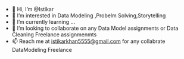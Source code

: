 - 👋 Hi, I’m @Istikar
- 👀 I’m interested in Data Modeling ,Probelm Solving,Storytelling
- 🌱 I’m currently learning ...
- 💞️ I’m looking to collaborate on any Data Model assignments or Data Cleaning Freelance assignmenmts
- 📫 Reach me at istikarkhan5555@gmail.com for any collabrate DataModeling Freelance

<!---
Istikar/Istikar is a ✨ special ✨ repository because its `README.md` (this file) appears on your GitHub profile.
You can click the Preview link to take a look at your changes.
--->
